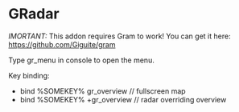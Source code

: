 # GRadar
*IMORTANT:*
This addon requires Gram to work! You can get it here:
https://github.com/Giguite/gram

Type gr_menu in console to open the menu.

Key binding:
- bind %SOMEKEY% gr_overview // fullscreen map
- bind %SOMEKEY% +gr_overview // radar overriding overview
